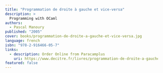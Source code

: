 ```yaml
---
title: "Programmation de droite à gauche et vice-versa"
description: >
  Programming with OCaml
authors:
  - Pascal Manoury
published: "2005"
cover: books/programmation-de-droite-a-gauche-et-vice-versa.jpg
language: french
isbn: "978-2-916466-05-7"
links:
  - description: Order Online from Paracamplus
    uri: https://www.decitre.fr/livres/programmation-de-droite-a-gauche-et-vice-versa-9782916466064.html
featured: false
---
```

